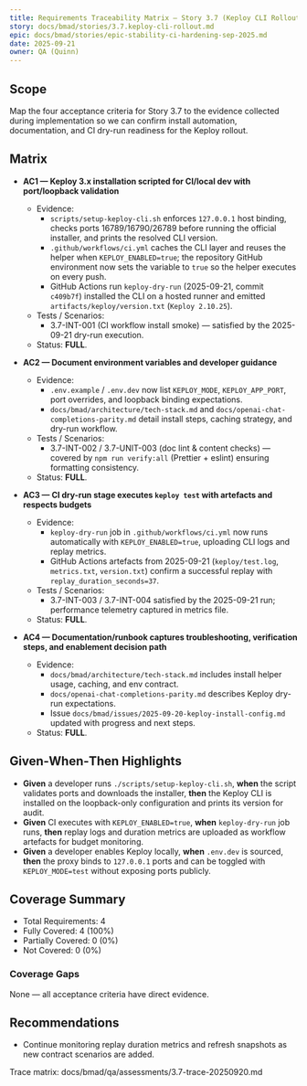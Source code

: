 ```yaml
---
title: Requirements Traceability Matrix — Story 3.7 (Keploy CLI Rollout & Enablement)
story: docs/bmad/stories/3.7.keploy-cli-rollout.md
epic: docs/bmad/stories/epic-stability-ci-hardening-sep-2025.md
date: 2025-09-21
owner: QA (Quinn)
---
```


## Scope

Map the four acceptance criteria for Story 3.7 to the evidence collected during implementation so we can confirm install automation, documentation, and CI dry-run readiness for the Keploy rollout.

## Matrix

- **AC1 — Keploy 3.x installation scripted for CI/local dev with port/loopback validation**
  - Evidence:
    - `scripts/setup-keploy-cli.sh` enforces `127.0.0.1` host binding, checks ports 16789/16790/26789 before running the official installer, and prints the resolved CLI version.
    - `.github/workflows/ci.yml` caches the CLI layer and reuses the helper when `KEPLOY_ENABLED=true`; the repository GitHub environment now sets the variable to `true` so the helper executes on every push.
    - GitHub Actions run `keploy-dry-run` (2025-09-21, commit `c409b7f`) installed the CLI on a hosted runner and emitted `artifacts/keploy/version.txt` (`Keploy 2.10.25`).
  - Tests / Scenarios:
    - 3.7-INT-001 (CI workflow install smoke) — satisfied by the 2025-09-21 dry-run execution.
  - Status: **FULL**.

- **AC2 — Document environment variables and developer guidance**
  - Evidence:
    - `.env.example` / `.env.dev` now list `KEPLOY_MODE`, `KEPLOY_APP_PORT`, port overrides, and loopback binding expectations.
    - `docs/bmad/architecture/tech-stack.md` and `docs/openai-chat-completions-parity.md` detail install steps, caching strategy, and dry-run workflow.
  - Tests / Scenarios:
    - 3.7-INT-002 / 3.7-UNIT-003 (doc lint & content checks) — covered by `npm run verify:all` (Prettier + eslint) ensuring formatting consistency.
  - Status: **FULL**.

- **AC3 — CI dry-run stage executes `keploy test` with artefacts and respects budgets**
  - Evidence:
    - `keploy-dry-run` job in `.github/workflows/ci.yml` now runs automatically with `KEPLOY_ENABLED=true`, uploading CLI logs and replay metrics.
    - GitHub Actions artefacts from 2025-09-21 (`keploy/test.log`, `metrics.txt`, `version.txt`) confirm a successful replay with `replay_duration_seconds=37`.
  - Tests / Scenarios:
    - 3.7-INT-003 / 3.7-INT-004 satisfied by the 2025-09-21 run; performance telemetry captured in metrics file.
  - Status: **FULL**.

- **AC4 — Documentation/runbook captures troubleshooting, verification steps, and enablement decision path**
  - Evidence:
    - `docs/bmad/architecture/tech-stack.md` includes install helper usage, caching, and env contract.
    - `docs/openai-chat-completions-parity.md` describes Keploy dry-run expectations.
    - Issue `docs/bmad/issues/2025-09-20-keploy-install-config.md` updated with progress and next steps.
  - Status: **FULL**.

## Given‑When‑Then Highlights

- **Given** a developer runs `./scripts/setup-keploy-cli.sh`, **when** the script validates ports and downloads the installer, **then** the Keploy CLI is installed on the loopback-only configuration and prints its version for audit.
- **Given** CI executes with `KEPLOY_ENABLED=true`, **when** `keploy-dry-run` job runs, **then** replay logs and duration metrics are uploaded as workflow artefacts for budget monitoring.
- **Given** a developer enables Keploy locally, **when** `.env.dev` is sourced, **then** the proxy binds to `127.0.0.1` ports and can be toggled with `KEPLOY_MODE=test` without exposing ports publicly.

## Coverage Summary

- Total Requirements: 4
- Fully Covered: 4 (100%)
- Partially Covered: 0 (0%)
- Not Covered: 0 (0%)

### Coverage Gaps

None — all acceptance criteria have direct evidence.

## Recommendations

- Continue monitoring replay duration metrics and refresh snapshots as new contract scenarios are added.

Trace matrix: docs/bmad/qa/assessments/3.7-trace-20250920.md

